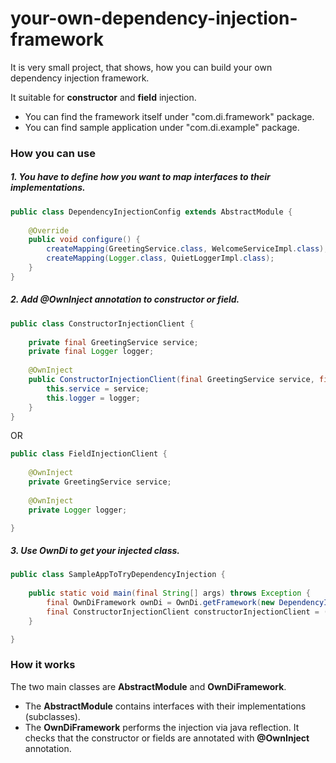 # your-own-dependency-injection-framework

It is very small project, that shows, how you can build your own dependency injection framework.

It suitable for **constructor** and **field** injection.

- You can find the framework itself under "com.di.framework" package.
- You can find sample application under "com.di.example" package.

### How you can use

##### 1. You have to define how you want to map interfaces to their implementations.

```java
public class DependencyInjectionConfig extends AbstractModule {
    
    @Override
    public void configure() {
        createMapping(GreetingService.class, WelcomeServiceImpl.class);
        createMapping(Logger.class, QuietLoggerImpl.class);
    }
}
```

##### 2. Add **@OwnInject** annotation to constructor or field.

```java
public class ConstructorInjectionClient {
    
    private final GreetingService service;
    private final Logger logger;
    
    @OwnInject
    public ConstructorInjectionClient(final GreetingService service, final Logger logger) {
        this.service = service;
        this.logger = logger;
    }
}
```

OR

```java
public class FieldInjectionClient {
    
    @OwnInject
    private GreetingService service;
    
    @OwnInject
    private Logger logger;

}
```

##### 3. Use **OwnDi** to get your injected class.

```java
public class SampleAppToTryDependencyInjection {
    
    public static void main(final String[] args) throws Exception {
        final OwnDiFramework ownDi = OwnDi.getFramework(new DependencyInjectionConfig());
        final ConstructorInjectionClient constructorInjectionClient = (ConstructorInjectionClient) ownDi.inject(ConstructorInjectionClient.class);
    }

}
```

### How it works

The two main classes are **AbstractModule** and **OwnDiFramework**.
 
* The **AbstractModule** contains interfaces with their implementations (subclasses).
* The **OwnDiFramework** performs the injection via java reflection. It checks that the constructor or fields are annotated with **@OwnInject** annotation.
 
